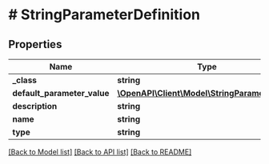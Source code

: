 # # StringParameterDefinition

## Properties

Name | Type | Description | Notes
------------ | ------------- | ------------- | -------------
**_class** | **string** |  | [optional]
**default_parameter_value** | [**\OpenAPI\Client\Model\StringParameterValue**](StringParameterValue.md) |  | [optional]
**description** | **string** |  | [optional]
**name** | **string** |  | [optional]
**type** | **string** |  | [optional]

[[Back to Model list]](../../README.md#models) [[Back to API list]](../../README.md#endpoints) [[Back to README]](../../README.md)
